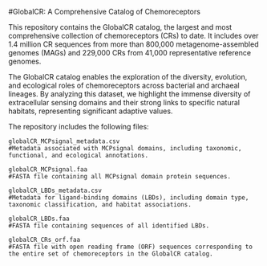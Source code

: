 #GlobalCR: A Comprehensive Catalog of Chemoreceptors

This repository contains the GlobalCR catalog, the largest and most comprehensive collection of chemoreceptors (CRs) to date. It includes over 1.4 million CR sequences from more than 800,000 metagenome-assembled genomes (MAGs) and 229,000 CRs from 41,000 representative reference genomes.

The GlobalCR catalog enables the exploration of the diversity, evolution, and ecological roles of chemoreceptors across bacterial and archaeal lineages. By analyzing this dataset, we highlight the immense diversity of extracellular sensing domains and their strong links to specific natural habitats, representing significant adaptive values.

The repository includes the following files:

    globalCR_MCPsignal_metadata.csv
    #Metadata associated with MCPsignal domains, including taxonomic, functional, and ecological annotations.

    globalCR_MCPsignal.faa
    #FASTA file containing all MCPsignal domain protein sequences.

    globalCR_LBDs_metadata.csv
    #Metadata for ligand-binding domains (LBDs), including domain type, taxonomic classification, and habitat associations.

    globalCR_LBDs.faa
    #FASTA file containing sequences of all identified LBDs.

    globalCR_CRs_orf.faa
    #FASTA file with open reading frame (ORF) sequences corresponding to the entire set of chemoreceptors in the GlobalCR catalog.
